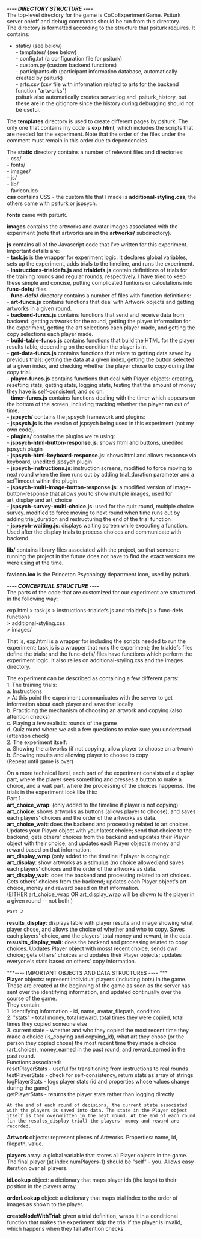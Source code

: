 ***---- DIRECTORY STRUCTURE ----***  
The top-level directory for the game is CoCoExperimentGame. Psiturk server on/off and debug commands should be run from this directory.   
The directory is formatted according to the structure that psiturk requires. It contains:    
   - static/ (see below)  
    - templates/ (see below)  
    - config.txt (a configuration file for psiturk)  
    - custom.py (custom backend functions)  
    - participants.db (participant information database, automatically created by psiturk)  
    - arts.csv (csv file with information related to arts for the backend function "artworks")  
psiturk also automatically creates server.log and .psiturk_history, but these are in the gitignore since the history during debugging should not be useful.   
  
The **templates** directory is used to create different pages by psiturk. The only one that contains my code is **exp.html**, which includes the scripts that are needed for the experiment. Note that the order of the files under the comment <!-- experiment logic script and files it references --> must remain in this order due to dependencies.   
  
The **static** directory contains a number of relevant files and directories:    
    - css/  
    - fonts/  
    - images/  
    - js/  
    - lib/  
    - favicon.ico   
**css** contains CSS - the custom file that I made is **additional-styling.css**, the others came with psiturk or jspsych.   
  
**fonts** came with psiturk.   
  
**images** contains the artworks and avatar images associated with the experiment (note that artworks are in the **artworks/** subdirectory).  
  
**js** contains all of the Javascript code that I've written for this experiment. Important details are:  
    - **task.js** is the wrapper for experiment logic. It declares global variables, sets up the experiment, adds trials to the timeline, and runs the experiment.     
    - **instructions-trialdefs.js** and **trialdefs.js** contain definitions of trials for the training rounds and regular rounds, respectively. I have tried to keep these simple and concise, putting complicated funtions or calculations into **func-defs/** files.   
    - **func-defs/** directory contains a number of files with function definitions:  
        - **art-funcs.js** contains functions that deal with Artwork objects and getting artworks in a given round.   
        - **backend-funcs.js** contains functions that send and receive data from backend: getting artworks for the round, getting the player information for the experiment, getting the art selections each player made, and getting the copy selections each player made.   
        - **build-table-funcs.js** contains functions that build the HTML for the player results table, depending on the condition the player is in.   
        - **get-data-funcs.js** contains functions that relate to getting data saved by previous trials: getting the data at a given index, getting the button selected at a given index, and checking whether the player chose to copy during the copy trial.  
        - **player-funcs.js** contains functions that deal with Player objects: creating, resetting stats, getting stats, logging stats, testing that the amount of money they have is self-consistent, and so on.  
        - **timer-funcs.js** contains functions dealing with the timer which appears on the bottom of the screen, including tracking whether the player ran out of time.    
    - **jspsych/** contains the jspsych framework and plugins:  
        - **jspsych.js** is the version of jspsych being used in this experiment (not my own code),   
        - **plugins/** contains the plugins we're using:  
            - **jspsych-html-button-response.js**: shows html and buttons, unedited jspsych plugin  
            - **jspsych-html-keyboard-response.js**: shows html and allows response via keyboard, unedited jspsych plugin  
            - **jspsych-instructions.js**: instruction screens, modified to force moving to next round when the time runs out by adding trial_duration parameter and a setTimeout within the plugin  
            - **jspsych-multi-image-button-response.js**: a modified version of image-button-response that allows you to show multiple images, used for art_display and art_choice  
            - **jspsych-survey-multi-choice.js**: used for the quiz round, multiple choice survey. modified to force moving to next round when time runs out by adding trial_duration and restructuring the end of the trial function  
            - **jspsych-waiting.js**: displays waiting screen while executing a function. Used after the display trials to process choices and communicate with backend.   
  
**lib/** contains library files associated with the project, so that someone running the project in the future does not have to find the exact versions we were using at the time.   
  
**favicon.ico** is the Princeton Psychology department icon, used by psiturk.   
  
***---- CONCEPTUAL STRUCTURE ----***  
The parts of the code that are customized for our experiment are structured in the following way:  
  
exp.html > task.js > instructions-trialdefs.js and trialdefs.js > func-defs functions  
                   > additional-styling.css  
                   > images/  
  
That is, exp.html is a wrapper for including the scripts needed to run the experiment; task.js is a wrapper that runs the experiment; the trialdefs files define the trials; and the func-defs/ files have functions which perform the experiment logic. It also relies on additional-styling.css and the images directory.   
  
The experiment can be described as containing a few different parts:  
    1. The training trials:   
        a. Instructions  
            > At this point the experiment communicates with the server to get information about each player and save that locally  
        b. Practicing the mechanism of choosing an artwork and copying (also attention checks)  
        c. Playing a few realistic rounds of the game  
        d. Quiz round where we ask a few questions to make sure you understood (attention check)  
    2. The experiment itself:   
        a. Showing the artworks (if not copying, allow player to choose an artwork)  
        b. Showing results and allowing player to choose to copy  
        (Repeat until game is over)  
  
On a more technical level, each part of the experiment consists of a display part, where the player sees something and presses a button to make a choice, and a wait part, where the processing of the choices happenss. The trials in the experiment look like this:  
  Part 1 -    
  **art_choice_wrap**: (only added to the timeline if player is not copying):   
        **art_choice**: shows artworks as buttons (allows player to choose), and saves each players' choices and the order of the artworks as data.   
        **art_choice_wait**: does the backend and processing related to art choices. Updates your Player object with your latest choice; send that choice to the backend; gets others' choices from the backend and updates their Player object with their choice; and updates each Player object's money and reward based on that information.   
    **art_display_wrap** (only added to the timeline if player is copying):   
        **art_display**: show artworks as a stimulus (no choice allowed)and saves each players' choices and the order of the artworks as data.   
        **art_display_wait**: does the backend and processing related to art choices. Gets others' choices from the backend; updates each Player object's art choice, money and reward based on that information.   
    (EITHER art_choice_wrap OR art_display_wrap will be shown to the player in a given round -- not both.)   
  
    Part 2 -   
**results_display**: displays table with player results and image showing what player chose, and allows the choice of whether and who to copy. Saves each players' choice, and the players' total money and reward, in the data.   
    **resuslts_display_wait**: does the backend and processing related to copy choices. Updates Player object with mosst recent choice, sends own choice; gets others' choices and updates their Player objects; updates everyone's stats based on others' copy information.   
  
***---- IMPORTANT OBJECTS AND DATA STRUCTURES ---- ***  
**Player** objects: represent individual players (including bots) in the game. These are created at the beginning of the game as soon as the server has sent over the identifying information, and updated continually over the course of the game.   
    They contain:  
        1. identifying information - id, name, avatar_filepath, condition  
        2. "stats" - total money, total reward, total times they were copied, total times they copied someone else   
        3. current state - whether and who they copied the most recent time they made a choice (is_copying and copying_id), what art they chose (or the person they copied chose) the most recent time they made a choice (art_choice), money_earned in the past round, and reward_earned in the past round.   
    Functions associated:  
        resetPlayerStats - useful for transitioning from instructions to real rounds   
        testPlayerStats - check for self-consistency, return stats as array of strings  
        logPlayerStats - logs player stats (id and properties whose values change during the game)  
        getPlayerStats - returns the player stats rather than logging directly   
  
    At the end of each round of decisions, the current state associated with the players is saved into data. The state in the Player object itself is then overwritten in the next round. At the end of each round (in the results_display trial) the players' money and reward are recorded.   
  
**Artwork** objects: represent pieces of Artworks. Properties: name, id, filepath, value.   
  
**players** array: a global variable that stores all Player objects in the game. The final player (at index numPlayers-1) should be "self" - you. Allows easy iteration over all players.   
  
**idLookup** object: a dictionary that maps player ids (the keys) to their position in the players array.   
  
**orderLookup** object: a dictionary that maps trial index to the order of images as shown to the player.   
  
**createNodeWithTrial**: given a trial definition, wraps it in a conditional function that makes the experiment skip the trial if the player is invalid, which happens when they fail attention checks